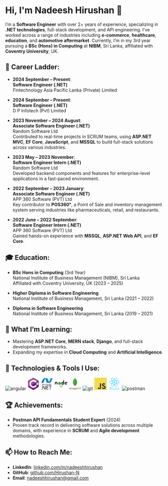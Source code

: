 # Hi, I'm Nadeesh Hirushan 👋

I’m a **Software Engineer** with over 2+ years of experience, specializing in **.NET technologies**, full-stack development, and API engineering. I’ve worked across a range of industries including **e-commerce**, **healthcare**, **education**, and **automotive aftermarket**. Currently, I’m in my 3rd year pursuing a **BSc (Hons) in Computing** at **NIBM**, Sri Lanka, affiliated with **Coventry University**, UK.

## 🚀 Career Ladder:
- **2024 September – Present**:  
  **Software Engineer (.NET)**  
  Fintechnology Asia Pacific Lanka (Private) Limited
  
- **2024 September – Present**:  
  **Software Engineer (.NET)**  
  D P Infotech (Pvt) Limited

- **2023 November – 2024 August**:  
  **Associate Software Engineer (.NET)**  
  Random Software Ltd  
  Contributed to real-time projects in SCRUM teams, using **ASP.NET MVC**, **EF Core**, **JavaScript**, and **MSSQL** to build full-stack solutions across various industries.

- **2023 May – 2023 November**:  
  **Software Engineer Intern (.NET)**  
  Random Software Ltd  
  Developed backend components and features for enterprise-level applications in a fast-paced environment.

- **2022 September – 2023 January**:  
  **Associate Software Engineer (.NET)**  
  APP 360 Software (PVT) Ltd  
  Key contributor to **POS360°**, a Point of Sale and inventory management system serving industries like pharmaceuticals, retail, and restaurants.

- **2022 June – 2022 September**:  
  **Software Engineer Intern (.NET)**  
  APP 360 Software (PVT) Ltd  
  Gained hands-on experience with **MSSQL**, **ASP.NET Web API**, and **EF Core**.

## 🎓 Education:
- **BSc Hons in Computing** (3rd Year)  
  National Institute of Business Management (NIBM), Sri Lanka  
  Affiliated with Coventry University, UK (2023 – 2025)

- **Higher Diploma in Software Engineering**  
  National Institute of Business Management, Sri Lanka (2021 – 2022)

- **Diploma in Software Engineering**  
  National Institute of Business Management, Sri Lanka (2019 – 2021)

## 🌱 What I’m Learning:
- Mastering **ASP.NET Core**, **MERN stack**, **Django**, and full-stack development frameworks.
- Expanding my expertise in **Cloud Computing** and **Artificial Intelligence**.

## 🔧 Technologies & Tools I Use:
<p>
  <img src="https://angular.io/assets/images/logos/angular/angular.svg" alt="angular" width="40" height="40"/>
  <img src="https://raw.githubusercontent.com/devicons/devicon/master/icons/csharp/csharp-original.svg" alt="csharp" width="40" height="40"/>
  <img src="https://raw.githubusercontent.com/devicons/devicon/master/icons/dot-net/dot-net-original-wordmark.svg" alt="dotnet" width="40" height="40"/>
  <img src="https://raw.githubusercontent.com/devicons/devicon/master/icons/nodejs/nodejs-original-wordmark.svg" alt="nodejs" width="40" height="40"/>
  <img src="https://raw.githubusercontent.com/devicons/devicon/master/icons/mongodb/mongodb-original-wordmark.svg" alt="mongodb" width="40" height="40"/>
  <img src="https://www.vectorlogo.zone/logos/git-scm/git-scm-icon.svg" alt="git" width="40" height="40"/>
  <img src="https://raw.githubusercontent.com/devicons/devicon/master/icons/javascript/javascript-original.svg" alt="javascript" width="40" height="40"/>
  <img src="https://raw.githubusercontent.com/devicons/devicon/master/icons/react/react-original-wordmark.svg" alt="react" width="40" height="40"/>
  <img src="https://www.vectorlogo.zone/logos/getpostman/getpostman-icon.svg" alt="postman" width="40" height="40"/>
</p>

## 🏆 Achievements:
- **Postman API Fundamentals Student Expert** (2024)
- Proven track record in delivering software solutions across multiple domains, with experience in **SCRUM** and **Agile development** methodologies.

## 📫 How to Reach Me:
- **LinkedIn**: [linkedin.com/in/nadeeshhirushan](https://www.linkedin.com/in/nadeeshhirushan/)
- **GitHub**: [github.com/Hirushan-N](https://github.com/Hirushan-N)
- **Email**: [nadeeshhirushan@gmail.com](mailto:nadeeshhirushan@gmail.com)
